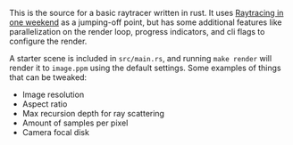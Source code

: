 This is the source for a basic raytracer written in rust. It uses [Raytracing in one weekend](https://raytracing.github.io/books/RayTracingInOneWeekend.html) as a jumping-off point, but has some additional features like parallelization on the render loop, progress indicators, and cli flags to configure the render.

A starter scene is included in `src/main.rs`, and running `make render` will render it to `image.ppm` using
the default settings. Some examples of things that can be tweaked:
- Image resolution
- Aspect ratio
- Max recursion depth for ray scattering
- Amount of samples per pixel
- Camera focal disk
